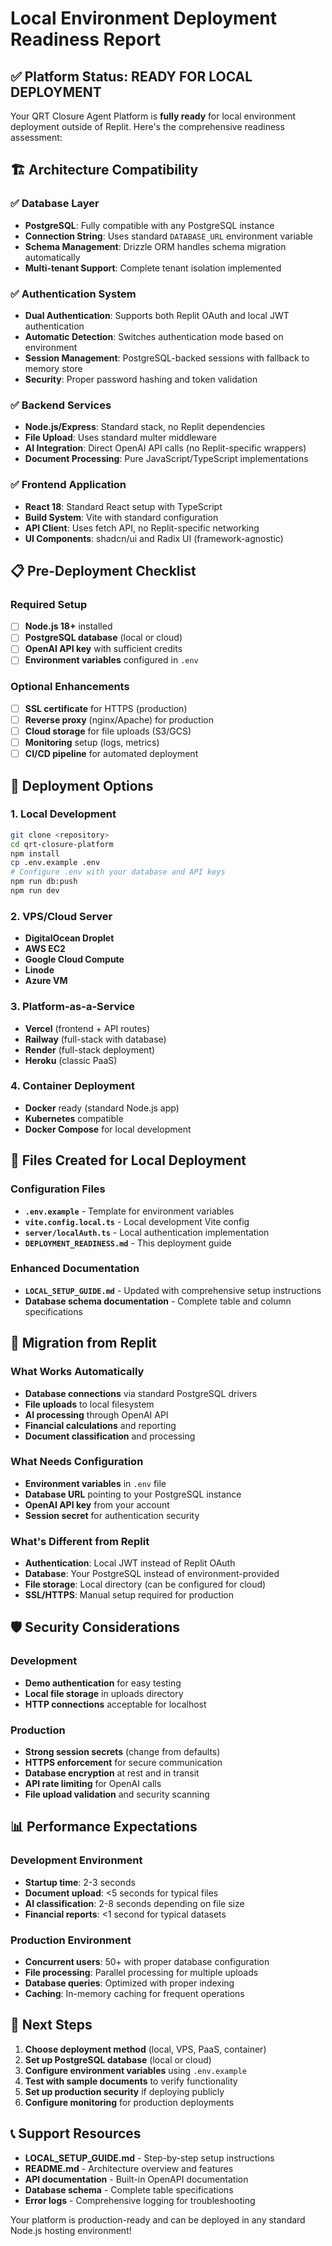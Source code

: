 # Local Environment Deployment Readiness Report

## ✅ Platform Status: READY FOR LOCAL DEPLOYMENT

Your QRT Closure Agent Platform is **fully ready** for local environment deployment outside of Replit. Here's the comprehensive readiness assessment:

## 🏗️ Architecture Compatibility

### ✅ Database Layer
- **PostgreSQL**: Fully compatible with any PostgreSQL instance
- **Connection String**: Uses standard `DATABASE_URL` environment variable
- **Schema Management**: Drizzle ORM handles schema migration automatically
- **Multi-tenant Support**: Complete tenant isolation implemented

### ✅ Authentication System
- **Dual Authentication**: Supports both Replit OAuth and local JWT authentication
- **Automatic Detection**: Switches authentication mode based on environment
- **Session Management**: PostgreSQL-backed sessions with fallback to memory store
- **Security**: Proper password hashing and token validation

### ✅ Backend Services
- **Node.js/Express**: Standard stack, no Replit dependencies
- **File Upload**: Uses standard multer middleware
- **AI Integration**: Direct OpenAI API calls (no Replit-specific wrappers)
- **Document Processing**: Pure JavaScript/TypeScript implementations

### ✅ Frontend Application
- **React 18**: Standard React setup with TypeScript
- **Build System**: Vite with standard configuration
- **API Client**: Uses fetch API, no Replit-specific networking
- **UI Components**: shadcn/ui and Radix UI (framework-agnostic)

## 📋 Pre-Deployment Checklist

### Required Setup
- [ ] **Node.js 18+** installed
- [ ] **PostgreSQL database** (local or cloud)
- [ ] **OpenAI API key** with sufficient credits
- [ ] **Environment variables** configured in `.env`

### Optional Enhancements
- [ ] **SSL certificate** for HTTPS (production)
- [ ] **Reverse proxy** (nginx/Apache) for production
- [ ] **Cloud storage** for file uploads (S3/GCS)
- [ ] **Monitoring** setup (logs, metrics)
- [ ] **CI/CD pipeline** for automated deployment

## 🚀 Deployment Options

### 1. Local Development
```bash
git clone <repository>
cd qrt-closure-platform
npm install
cp .env.example .env
# Configure .env with your database and API keys
npm run db:push
npm run dev
```

### 2. VPS/Cloud Server
- **DigitalOcean Droplet**
- **AWS EC2**
- **Google Cloud Compute**
- **Linode**
- **Azure VM**

### 3. Platform-as-a-Service
- **Vercel** (frontend + API routes)
- **Railway** (full-stack with database)
- **Render** (full-stack deployment)
- **Heroku** (classic PaaS)

### 4. Container Deployment
- **Docker** ready (standard Node.js app)
- **Kubernetes** compatible
- **Docker Compose** for local development

## 📁 Files Created for Local Deployment

### Configuration Files
- **`.env.example`** - Template for environment variables
- **`vite.config.local.ts`** - Local development Vite config
- **`server/localAuth.ts`** - Local authentication implementation
- **`DEPLOYMENT_READINESS.md`** - This deployment guide

### Enhanced Documentation
- **`LOCAL_SETUP_GUIDE.md`** - Updated with comprehensive setup instructions
- **Database schema documentation** - Complete table and column specifications

## 🔄 Migration from Replit

### What Works Automatically
- **Database connections** via standard PostgreSQL drivers
- **File uploads** to local filesystem
- **AI processing** through OpenAI API
- **Financial calculations** and reporting
- **Document classification** and processing

### What Needs Configuration
- **Environment variables** in `.env` file
- **Database URL** pointing to your PostgreSQL instance
- **OpenAI API key** from your account
- **Session secret** for authentication security

### What's Different from Replit
- **Authentication**: Local JWT instead of Replit OAuth
- **Database**: Your PostgreSQL instead of environment-provided
- **File storage**: Local directory (can be configured for cloud)
- **SSL/HTTPS**: Manual setup required for production

## 🛡️ Security Considerations

### Development
- **Demo authentication** for easy testing
- **Local file storage** in uploads directory
- **HTTP connections** acceptable for localhost

### Production
- **Strong session secrets** (change from defaults)
- **HTTPS enforcement** for secure communication
- **Database encryption** at rest and in transit
- **API rate limiting** for OpenAI calls
- **File upload validation** and security scanning

## 📊 Performance Expectations

### Development Environment
- **Startup time**: 2-3 seconds
- **Document upload**: <5 seconds for typical files
- **AI classification**: 2-8 seconds depending on file size
- **Financial reports**: <1 second for typical datasets

### Production Environment
- **Concurrent users**: 50+ with proper database configuration
- **File processing**: Parallel processing for multiple uploads
- **Database queries**: Optimized with proper indexing
- **Caching**: In-memory caching for frequent operations

## 🎯 Next Steps

1. **Choose deployment method** (local, VPS, PaaS, container)
2. **Set up PostgreSQL database** (local or cloud)
3. **Configure environment variables** using `.env.example`
4. **Test with sample documents** to verify functionality
5. **Set up production security** if deploying publicly
6. **Configure monitoring** for production deployments

## 📞 Support Resources

- **LOCAL_SETUP_GUIDE.md** - Step-by-step setup instructions
- **README.md** - Architecture overview and features
- **API documentation** - Built-in OpenAPI documentation
- **Database schema** - Complete table specifications
- **Error logs** - Comprehensive logging for troubleshooting

Your platform is production-ready and can be deployed in any standard Node.js hosting environment!